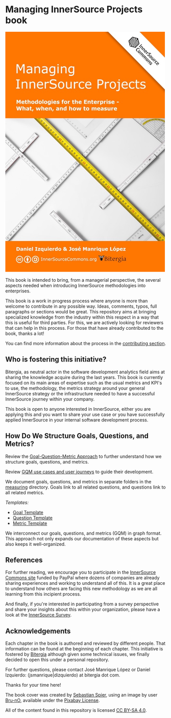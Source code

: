 # Managing InnerSource Projects book

<img src="managing-innersource-projects-cover.jpg" title="Managing InnerSource Projects">

This book is intended to bring, from a managerial perspective, the several aspects needed
when introducing InnerSource methodologies into enterprises.

This book is a work in progress process where anyone is more than welcome to contribute
in any possible way. Ideas, comments, typos, full paragraphs or sections would be
great. This repository aims at bringing specialized knowledge from the industry
within this respect in a way that this is useful for third parties. For this, we are
actively looking for reviewers that can help in this process.
For those that have already contributed to the book, thanks a lot!

You can find more information about the process in the [contributing section](https://github.com/dicortazar/managing-inner-source-projects/blob/master/CONTRIBUTING.md).

## Who is fostering this initiative?

Bitergia, as neutral actor in the software development analytics field aims at
sharing the knowledge acquire during the last years. This book is currently focused on its main areas of expertise such as the usual metrics and KPI's to use,
the methodology, the metrics strategy around your general InnerSource strategy 
or the infrastructure needed to have a successful InnerSource
journey within your company.

This book is open to anyone interested in InnerSource, either you are 
applying this and you want to share your use case or you have successfully 
applied InnerSource in your internal software development process.

## How Do We Structure Goals, Questions, and Metrics?

Review the [Goal-Question-Metric Approach](./measuring/gqm.md) to further understand how we structure goals, questions, and metrics.

Review [GQM use cases and user journeys](./measuring/gqm_example/README.md) to guide their development.

We document goals, questions, and metrics in separate folders in the [measuring](./measuring) directory.
Goals link to all related questions, and questions link to all related metrics.

*Templates:*

* [Goal Template](./measuring/gqm_example/gqm_goal_template.md)
* [Question Template](./measuring/gqm_example/gqm_question_template.md)
* [Metric Template](./measuring/gqm_example/gqm_metric_template.md)

We interconnect our goals, questions, and metrics (GQM) in graph format. This approach not only expands our documentation of these aspects but also keeps it well-organized.

## References

For further reading, we encourage you to participate in the [InnerSource Commons site](https://paypal.github.io/InnerSourceCommons/)
funded by PayPal where dozens of companies are already sharing experiences and working to
understand all of this. It is a great place to understand how others are facing this
new methodology as we are all learning from this incipient process.

And finally, if you're interested in participating from a survey perspective and share
your insights about this within your organization, please have a look at the
[InnerSource Survey](https://paypal.github.io/InnerSourceCommons/assets/files/InnerSourceCommonsSurvey2016.pdf).


## Acknowledgements

Each chapter in the book is authored and reviewed by different people. That information can
be found at the beginning of each chapter. This initiative is fostered by [Bitergia](https://bitergia.com)
although given some technical issues, we finally decided to open this under a personal
repository.

For further questions, please contact José Manrique López or Daniel Izquierdo:
(jsmanrique|dizquierdo) at bitergia dot com.


Thanks for your time here!

The book cover was created by [Sebastian Spier](https://spier.hu), using an image by user [Bru-nO](https://pixabay.com/photos/measure-unit-of-measure-meterstab-2737004/), available under the [Pixabay License](https://pixabay.com/service/license/).

All of the content found in this repository is licensed [CC BY-SA 4.0](https://creativecommons.org/licenses/by-sa/4.0/).
